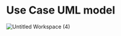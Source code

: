 # Use Case UML model
   ![Untitled Workspace (4)](https://user-images.githubusercontent.com/56036534/114708037-85a01880-9d48-11eb-96ef-e21ce905c78d.jpg)


